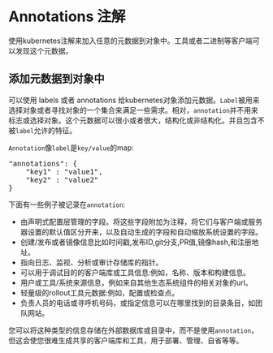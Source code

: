 # Annotations 注解

使用kubernetes注解来加入任意的元数据到对象中。工具或者二进制等客户端可以发现这个元数据。

## 添加元数据到对象中

可以使用 labels 或者 annotations 给kubernetes对象添加元数据。```Label```被用来选择对象或者寻找对象的一个集合来满足一些需求。相对，```annotation```并不用来标志或选择对象。这个元数据可以很小或者很大，结构化或非结构化。并且包含不被```label```允许的特征。

```Annotation```像```label```是```key/value```的map:

<pre>
"annotations": {
	"key1" : "value1",
	"key2" : "value2"
}
</pre>

下面有一些例子被记录在```annotation```:

- 由声明式配置层管理的字段。将这些字段附加为注释，将它们与客户端或服务器设置的默认值区分开来，以及自动生成的字段和自动缩放系统设置的字段。
- 创建/发布或者镜像信息比如时间戳,发布ID,git分支,PR值,镜像hash,和注册地址。
- 指向日志、监视、分析或审计存储库的指针。
- 可以用于调试目的的客户端库或工具信息:例如，名称、版本和构建信息。
- 用户或工具/系统来源信息，例如来自其他生态系统组件的相关对象的url。
- 轻量级的rollout工具元数据:例如，配置或检查点。
- 负责人员的电话或寻呼机号码，或指定信息可以在哪里找到的目录条目，如团队网站。

您可以将这种类型的信息存储在外部数据库或目录中，而不是使用```annotation```，但这会使您很难生成共享的客户端库和工具，用于部署、管理、自省等等。